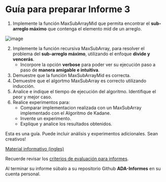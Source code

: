 # Guía para preparar Informe 3

1. Implemente la función MaxSubArrayMid que permita encontrar el **sub-arreglo máximo** que contenga el elemento mid de un arreglo.

![image](https://i.imgur.com/wdVYBlk.png)

2. Implemente la función recursiva MaxSubArray, para resolver el problema del **sub-arreglo máximo**, utilizando el enfoque **divide y vencerás**.
    - Incorpore la opción **verbose** para poder ver su ejecución paso a paso de **manera amigable e intuitiva**.
3. Demuestre que la función MaxSubArrayMid es correcta.
4. Demuestre que el algortmo MaxSubArray es correcto utilizando inducción.
5. Analice e indique el tiempo de ejecución del algoritmo. Identifique el peor y mejor caso.
6. Realice experimentos para:
    - Comparar implementacion realizada con un MaxSubArray implementado con el Algoritmo de Kadane.
    - Invente un experimento.
    - Explique y analice los resultados obtenidos.

Esta es una guía. Puede incluir análisis y experimentos adicionales. Sean creativos!

[Material informativo (ingles)](https://kgardner.people.amherst.edu/courses/f18/cosc311/handouts/lss.pdf)

Recuerde revisar los [criterios de evaluación para informes](https://github.com/rilianx/ADA/blob/main/Gu%C3%ADas%20para%20Informes/CriteriosEvaluacion.md).

Al terminar su informe súbalo a su repositorio Github **ADA-Informes** en su cuenta personal.
